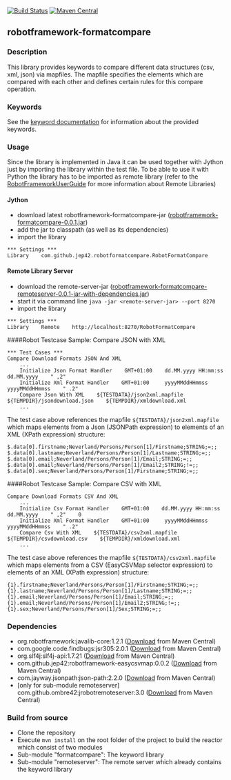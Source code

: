 [![Build Status](https://travis-ci.org/JeP42/robotframework-formatcompare.svg?branch=master)](https://travis-ci.org/JeP42/robotframework-formatcompare) [![Maven Central](https://maven-badges.herokuapp.com/maven-central/com.github.jep42/robotframework-formatcompare/badge.svg)](https://maven-badges.herokuapp.com/maven-central/com.github.jep42/robotframework-formatcompare)



## robotframework-formatcompare


### Description

This library provides keywords to compare different data structures (csv, xml, json) via mapfiles. The mapfile specifies the elements which are compared with each other and defines certain rules for this compare operation.

### Keywords

See the [keyword documentation](https://jep42.github.io/robotframework-formatcompare/RobotFormatCompare.html) for information about the provided keywords.

### Usage

Since the library is implemented in Java it can be used together with Jython just by importing the library within the test file. To be able to
use it with Python the library has to be imported as remote library (refer to the [RobotFrameworkUserGuide](http://robotframework.org/robotframework/latest/RobotFrameworkUserGuide.html#remote-library-interface) for more information about Remote Libraries)

#### Jython

- download latest robotframework-formatcompare-jar ([robotframework-formatcompare-0.0.1.jar](https://repo.maven.apache.org/maven2/com/github/jep42/robotframework-formatcompare/0.0.1/robotframework-formatcompare-0.0.1.jar))
- add the jar to classpath (as well as its dependencies)
- import the library

```
*** Settings ***
Library    com.github.jep42.robotformatcompare.RobotFormatCompare
```

#### Remote Library Server

- download the remote-server-jar ([robotframework-formatcompare-remoteserver-0.0.1-jar-with-dependencies.jar](https://repo.maven.apache.org/maven2/com/github/jep42/robotframework-formatcompare-remoteserver/0.0.1/robotframework-formatcompare-remoteserver-0.0.1-jar-with-dependencies.jar))
- start it via command line ``java -jar <remote-server-jar> --port 8270``
- import the library

```
*** Settings ***
Library    Remote    http://localhost:8270/RobotFormatCompare
```


####Robot Testcase Sample: Compare JSON with XML


```
*** Test Cases ***
Compare Download Formats JSON And XML
    ...
    Initialize Json Format Handler    GMT+01:00    dd.MM.yyyy HH:mm:ss    dd.MM.yyyy    " ,2"
    Initialize Xml Format Handler    GMT+01:00     yyyyMMddHHmmss    yyyyMMddHHmmss    " .2"
    Compare Json With XML    ${TESTDATA}/json2xml.mapfile    ${TEMPDIR}/jsondownload.json    ${TEMPDIR}/xmldownload.xml
    ...
```

The test case above references the mapfile `${TESTDATA}/json2xml.mapfile` which maps elements from a Json (JSONPath expression) to elements of an XML (XPath expression) structure:

```
$.data[0].firstname;Neverland/Persons/Person[1]/Firstname;STRING;=;;
$.data[0].lastname;Neverland/Persons/Person[1]/Lastname;STRING;=;;
$.data[0].email;Neverland/Persons/Person[1]/Email;STRING;=;;
$.data[0].email;Neverland/Persons/Person[1]/Email2;STRING;!=;;
$.data[0].sex;Neverland/Persons/Person[1]/Firstname;STRING;=;;
```

####Robot Testcase Sample: Compare CSV with XML

```
Compare Download Formats CSV And XML
    ...
    Initialize Csv Format Handler    GMT+01:00    dd.MM.yyyy HH:mm:ss    dd.MM.yyyy    " ,2"    0
    Initialize Xml Format Handler    GMT+01:00     yyyyMMddHHmmss    yyyyMMddHHmmss    " .2"
    Compare Csv With XML    ${TESTDATA}/csv2xml.mapfile    ${TEMPDIR}/csvdownload.csv    ${TEMPDIR}/xmldownload.xml
    ...
```

The test case above references the mapfile `${TESTDATA}/csv2xml.mapfile` which maps elements from a CSV (EasyCSVMap selector expression) to elements of an XML (XPath expression) structure:

```
{1}.firstname;Neverland/Persons/Person[1]/Firstname;STRING;=;;
{1}.lastname;Neverland/Persons/Person[1]/Lastname;STRING;=;;
{1}.email;Neverland/Persons/Person[1]/Email;STRING;=;;
{1}.email;Neverland/Persons/Person[1]/Email2;STRING;!=;;
{1}.sex;Neverland/Persons/Person[1]/Sex;STRING;=;;
```


### Dependencies
- org.robotframework:javalib-core:1.2.1 ([Download](https://mvnrepository.com/artifact/org.robotframework/javalib-core/1.2.1) from Maven Central)
- com.google.code.findbugs:jsr305:2.0.1 ([Download](https://mvnrepository.com/artifact/com.google.code.findbugs/jsr305/2.0.1) from Maven Central)
- org.slf4j:slf4j-api:1.7.21 ([Download](https://mvnrepository.com/artifact/org.slf4j/slf4j-api/1.7.21) from Maven Central)
- com.github.jep42:robotframework-easycsvmap:0.0.2 ([Download](https://mvnrepository.com/artifact/com.github.jep42/robotframework-easycsvmap/0.0.2) from Maven Central)
- com.jayway.jsonpath:json-path:2.2.0 ([Download](https://mvnrepository.com/artifact/com.jayway.jsonpath/json-path/2.2.0) from Maven Central)
- [only for sub-module remoteserver] com.github.ombre42:jrobotremoteserver:3.0 ([Download](https://mvnrepository.com/artifact/com.github.ombre42/jrobotremoteserver/3.0) from Maven Central)


### Build from source

- Clone the repository
- Execute ``mvn install`` on the root folder of the project to build the reactor which consist of two modules
- Sub-module "formatcompare": The keyword library
- Sub-module "remoteserver": The remote server which already contains the keyword library




